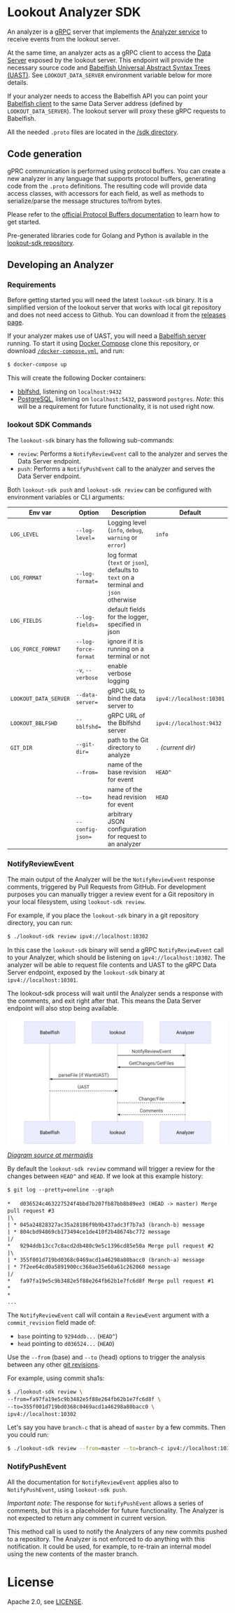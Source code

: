 # Lookout Analyzer SDK

An analyzer is a [gRPC](https://grpc.io/) server that implements the [Analyzer service](https://github.com/src-d/lookout-sdk/blob/master/proto/lookout/sdk/service_analyzer.proto) to receive events from the lookout server.

At the same time, an analyzer acts as a gRPC client to access the [Data Server](https://github.com/src-d/lookout-sdk/blob/master/proto/service_data.proto) exposed by the lookout server. This endpoint will provide the necessary source code and [Babelfish Universal Abstract Syntax Trees (UAST)](https://doc.bblf.sh/uast/uast-specification.html). See `LOOKOUT_DATA_SERVER` environment variable below for more details.

If your analyzer needs to access the Babelfish API you can point your [Babelfish client](https://docs.sourced.tech/babelfish/using-babelfish/clients) to the same Data Server address (defined by `LOOKOUT_DATA_SERVER`). The lookout server will proxy these gRPC requests to Babelfish.

All the needed `.proto` files are located in the [/sdk directory](https://github.com/src-d/lookout-sdk/tree/master/proto).

## Code generation

gPRC communication is performed using protocol buffers. You can create a new analyzer in any language that supports protocol buffers, generating code from the `.proto` definitions. The resulting code will provide data access classes, with accessors for each field, as well as methods to serialize/parse the message structures to/from bytes.

Please refer to the [official Protocol Buffers documentation](https://developers.google.com/protocol-buffers/) to learn how to get started.

Pre-generated libraries code for Golang and Python is available in the [lookout-sdk repository](https://github.com/src-d/lookout-sdk).

## Developing an Analyzer

### Requirements

Before getting started you will need the latest `lookout-sdk` binary. It is a simplified version of the lookout server that works with local git repository and does not need access to Github. You can download it from the [releases page](https://github.com/src-d/lookout/releases).

If your analyzer makes use of UAST, you will need a [Babelfish server](https://doc.bblf.sh/using-babelfish/getting-started.html) running.
To start it using [Docker Compose](https://docs.docker.com/compose/) clone this repository, or download [`/docker-compose.yml`](/docker-compose.yml), and run:

```bash
$ docker-compose up
```

This will create the following Docker containers:

* [bblfshd](https://github.com/bblfsh/bblfshd), listening on `localhost:9432`
* [PostgreSQL](https://www.postgresql.org/), listening on `localhost:5432`, password `postgres`. _Note_: this will be a requirement for future functionality, it is not used right now.


### lookout SDK Commands

The `lookout-sdk` binary has the following sub-commands:
- `review`: Performs a `NotifyReviewEvent` call to the analyzer and serves the Data Server endpoint.
- `push`: Performs a `NotifyPushEvent` call to the analyzer and serves the Data Server endpoint.

Both `lookout-sdk push` and `lookout-sdk review` can be configured with environment variables or CLI arguments:

| Env var | Option | Description | Default |
| -- | -- | -- | -- |
| `LOG_LEVEL` | `--log-level=` | Logging level (`info`, `debug`, `warning` or `error`) | `info` |
| `LOG_FORMAT`| `--log-format=` | log format (`text` or `json`), defaults to `text` on a terminal and `json` otherwise | |
| `LOG_FIELDS` | `--log-fields=` | default fields for the logger, specified in json | |
| `LOG_FORCE_FORMAT` | `--log-force-format` | ignore if it is running on a terminal or not | |
| | `-v`, `--verbose` | enable verbose logging | |
| `LOOKOUT_DATA_SERVER`  | `--data-server=` | gRPC URL to bind the data server to | `ipv4://localhost:10301` |
| `LOOKOUT_BBLFSHD` | `--bblfshd=` | gRPC URL of the Bblfshd server | `ipv4://localhost:9432` |
| `GIT_DIR` | `--git-dir=` | path to the Git directory to analyze | `.` _(current dir)_ |
| | `--from=` | name of the base revision for event | `HEAD^` |
| | `--to=` | name of the head revision for event | `HEAD` |
| | `--config-json=` | arbitrary JSON configuration for request to an analyzer | |

### NotifyReviewEvent

The main output of the Analyzer will be the `NotifyReviewEvent` response comments, triggered by Pull Requests from GitHub. For development purposes you can manually trigger a review event for a Git repository in your local filesystem, using `lookout-sdk review`.

For example, if you place the `lookout-sdk` binary in a git repository directory, you can run:

```bash
$ ./lookout-sdk review ipv4://localhost:10302
```

In this case the `lookout-sdk` binary will send a gRPC `NotifyReviewEvent` call to your Analyzer, which should be listening on `ipv4://localhost:10302`. The analyzer will be able to request file contents and UAST to the gRPC Data Server endpoint, exposed by the `lookout-sdk` binary at `ipv4://localhost:10301`.

The lookout-sdk process will wait until the Analyzer sends a response with the comments, and exit right after that. This means the Data Server endpoint will also stop being available.

![sequence diagram](./seq-diagram.svg)

[_Diagram source at mermaidjs_](https://mermaidjs.github.io/mermaid-live-editor/#/edit/eyJjb2RlIjoic2VxdWVuY2VEaWFncmFtXG4gICAgcGFydGljaXBhbnQgQmFiZWxmaXNoXG4gICAgcGFydGljaXBhbnQgbG9va291dFxuICAgIHBhcnRpY2lwYW50IEFuYWx5emVyXG4gICAgbG9va291dC0-PkFuYWx5emVyOiBOb3RpZnlSZXZpZXdFdmVudFxuICAgIEFuYWx5emVyLT4-bG9va291dDogR2V0Q2hhbmdlcy9HZXRGaWxlc1xuICAgIGxvb2tvdXQtPj5CYWJlbGZpc2g6IHBhcnNlRmlsZSAoaWYgV2FudFVBU1QpXG4gICAgQmFiZWxmaXNoLS0-Pmxvb2tvdXQ6IFVBU1RcbiAgICBsb29rb3V0LS0-PkFuYWx5emVyOiBDaGFuZ2UvRmlsZVxuICAgIEFuYWx5emVyLS0-Pmxvb2tvdXQ6IENvbW1lbnRzXG4iLCJtZXJtYWlkIjp7InRoZW1lIjoiZGVmYXVsdCJ9fQ)


By default the `lookout-sdk review` command will trigger a review for the changes between `HEAD^` and `HEAD`. If we look at this example history:

```
$ git log --pretty=oneline --graph

*   d036524c463227524f4bbd7b207fb87bb8b89ee3 (HEAD -> master) Merge pull request #3
|\  
| * 045a24828327ac35a28186f9b9b437adc3f7b7a3 (branch-b) message
| * 804cbd94869cb173494ce1de410f2b48674bc772 message
|/  
*   9294ddb13cc7c8acd2db480c9e5c1396cd85e50a Merge pull request #2
|\  
| * 355f001d719bd0368c0469acd1a46298a80bacc0 (branch-a) message
| * 7f2ee64cd0a5891900cc368ae35e60a61c262060 message
|/  
*   fa97fa19e5c9b3482e5f88e264fb62b1e7fc6d8f Merge pull request #1
*
*
...
```

The `NotifyReviewEvent` call will contain a `ReviewEvent` argument with a `commit_revision` field made of:
- `base` pointing to `9294ddb...` (`HEAD^`)
- `head` pointing to `d036524...` (`HEAD`)

Use the `--from` (base) and `--to` (head) options to trigger the analysis between any other [git revisions](https://git-scm.com/docs/gitrevisions#_specifying_revisions).

For example, using commit sha1s:

```bash
$ ./lookout-sdk review \
--from=fa97fa19e5c9b3482e5f88e264fb62b1e7fc6d8f \
--to=355f001d719bd0368c0469acd1a46298a80bacc0 \
ipv4://localhost:10302
```

Let's say you have `branch-c` that is ahead of `master` by a few commits. Then you could run:

```bash
$ ./lookout-sdk review --from=master --to=branch-c ipv4://localhost:10302
```

### NotifyPushEvent

All the documentation for `NotifyReviewEvent` applies also to `NotifyPushEvent`, using `lookout-sdk push`.

_Important note_: The response for `NotifyPushEvent` allows a series of comments, but this is a placeholder for future functionality. The Analyzer is not expected to return any comment in current version.

This method call is used to notify the Analyzers of any new commits pushed to a repository. The Analyzer is not enforced to do anything with this notification. It could be used, for example, to re-train an internal model using the new contents of the master branch.

# License
Apache 2.0, see [LICENSE](LICENSE).
